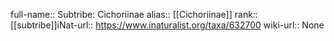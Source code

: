 

full-name:: Subtribe: Cichoriinae
alias:: [[Cichoriinae]]
rank:: [[subtribe]]iNat-url:: https://www.inaturalist.org/taxa/632700
wiki-url:: None